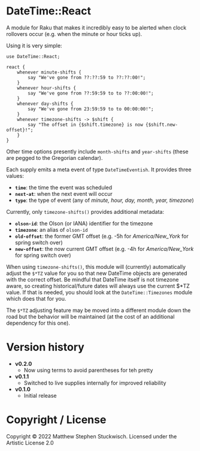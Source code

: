 # DateTime::React

A module for Raku that makes it incredibly easy to be alerted when clock rollovers occur (e.g. when the minute or hour ticks up).

Using it is very simple:

    use DateTime::React;
    
    react {
        whenever minute-shifts { 
            say "We've gone from ??:??:59 to ??:??:00!";
        }
        whenever hour-shifts {
            say "We've gone from ??:59:59 to to ??:00:00!"; 
        }
        whenever day-shifts {
            say "We've gone from 23:59:59 to to 00:00:00!"; 
        }
        whenever timezone-shifts -> $shift {
            say "The offset in {$shift.timezone} is now {$shift.new-offset}!"; 
        }
    }

Other time options presently include `month-shifts` and `year-shifts` (these are pegged to the Gregorian calendar).

Each supply emits a meta event of type `DateTimeEventish`.  It provides three values:
   * **`time`**: the time the event was scheduled
   * **`next-at`**: when the next event will occur 
   * **`type`**: the type of event (any of *minute, hour, day, month, year, timezone*)

Currently, only `timezone-shifts()` provides additional metadata:
   * **`olson-id`**: the Olson (or IANA) identifier for the timezone 
   * **`timezone`**: an alias of `olson-id`
   * **`old-offset`**: the former GMT offset (e.g. -5h for *America/New_York* for spring switch over)
   * **`new-offset`**: the now current GMT offset (e.g. -4h for *America/New_York* for spring switch over)

When using `timezone-shifts()`, this module will (currently) automatically adjust the `$*TZ` value for you so that new DateTime objects are generated with the correct offset.
Be mindful that DateTime itself is not timezone aware, so creating historical/future dates will always use the current $*TZ value.
If that is needed, you should look at the `DateTime::Timezones` module which does that for you.

The `$*TZ` adjusting feature may be moved into a different module down the road but the behavior will be maintained (at the cost of an additional dependency for this one).

# Version history
  * **v0.2.0**
    * Now using terms to avoid parentheses for teh pretty
  * **v0.1.1**
    * Switched to live supplies internally for improved reliability
  * **v0.1.0**
    * Initial release

# Copyright / License
Copyright © 2022 Matthew Stephen Stuckwisch.  Licensed under the Artistic License 2.0